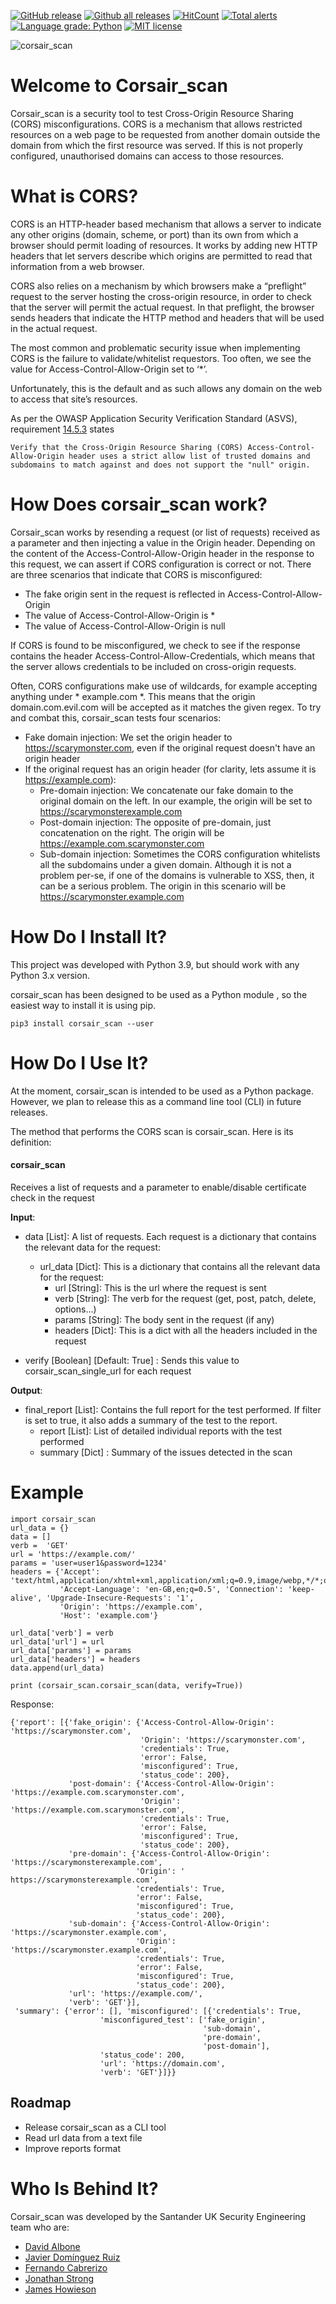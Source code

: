 
[![GitHub release](https://img.shields.io/github/release/Santandersecurityresearch/corsair_scan.svg)](https://GitHub.com/Santandersecurityresearch/corsair_scan/releases/)
[![Github all releases](https://img.shields.io/github/downloads/Santandersecurityresearch/corsair_scan/total.svg)](https://GitHub.com/Santandersecurityresearch/corsair_scan/releases/)
[![HitCount](http://hits.dwyl.io/Santandersecurityresearch/corsair_sca.svg)](http://hits.dwyl.io/Santandersecurityresearch/corsair_scan)
[![Total alerts](https://img.shields.io/lgtm/alerts/g/Santandersecurityresearch/corsair_scan.svg?logo=lgtm&logoWidth=18)](https://lgtm.com/projects/g/Santandersecurityresearch/corsair_scan/alerts/)
[![Language grade: Python](https://img.shields.io/lgtm/grade/python/g/Santandersecurityresearch/corsair_scan.svg?logo=lgtm&logoWidth=18)](https://lgtm.com/projects/g/Santandersecurityresearch/corsair_scan/context:python)
[![MIT license](http://img.shields.io/badge/license-MIT-brightgreen.svg)](http://opensource.org/licenses/MIT)


![corsair_scan](/images/corsair_scan.png)

# Welcome to Corsair_scan

Corsair_scan is a security tool to test Cross-Origin Resource Sharing (CORS) misconfigurations. CORS is a mechanism that allows restricted resources on a web page to be requested from another domain outside the domain from which the first resource was served. If this is not properly configured, unauthorised domains can access to those resources.

# What is CORS?

CORS is an HTTP-header based mechanism that allows a server to indicate any other origins (domain, scheme, or port) than its own from which a browser should permit loading of resources. It works by adding new HTTP headers that let servers describe which origins are permitted to read that information from a web browser.

CORS also relies on a mechanism by which browsers make a “preflight” request to the server hosting the cross-origin resource, in order to check that the server will permit the actual request. In that preflight, the browser sends headers that indicate the HTTP method and headers that will be used in the actual request.

The most common and problematic security issue when implementing CORS is the failure to validate/whitelist requestors. Too often, we see the value for Access-Control-Allow-Origin set to ‘*’. 

Unfortunately, this is the default and as such allows any domain on the web to access that site’s resources.

As per the OWASP Application Security Verification Standard (ASVS), requirement [14.5.3](https://github.com/OWASP/ASVS/blob/6454d64fb1d23c1609050df0a017e7ae2fd6beb1/4.0/en/0x22-V14-Config.md) states

`Verify that the Cross-Origin Resource Sharing (CORS) Access-Control-Allow-Origin header uses a strict allow list of trusted domains and subdomains to match against and does not support the "null" origin.`

# How Does corsair_scan work?

Corsair_scan works by resending a request (or list of requests) received as a parameter and then injecting a value in the Origin header. Depending on the content of the Access-Control-Allow-Origin header in the response to this request, we can assert if CORS configuration is correct or not. There are three scenarios that indicate that CORS is misconfigured:

- The fake origin sent in the request is reflected in Access-Control-Allow-Origin
- The value of Access-Control-Allow-Origin is *
- The value of Access-Control-Allow-Origin is null

If CORS is found to be misconfigured, we check to see if the response contains the header Access-Control-Allow-Credentials, which means that the server allows credentials to be included on cross-origin requests.

Often, CORS configurations make use of wildcards, for example accepting anything under * example.com *. This means that the origin domain.com.evil.com will be accepted as it matches the given regex. To try and combat this, corsair_scan tests four scenarios:

- Fake domain injection: We set the origin header to https://scarymonster.com, even if the original request doesn't have an origin header
- If the original request has an origin header (for clarity, lets assume it is https://example.com):
  - Pre-domain injection: We concatenate our fake domain to the original domain on the left. In our example, the origin will be set to https://scarymonsterexample.com
  - Post-domain injection: The opposite of pre-domain, just concatenation on the right. The origin will be https://example.com.scarymonster.com
  - Sub-domain injection: Sometimes the CORS configuration whitelists all the subdomains under a given domain. Although it is not a problem per-se, if one of the domains is vulnerable to XSS, then, it can be a serious problem. The origin in this scenario will be https://scarymonster.example.com



# How Do I Install It?

This project was developed with Python 3.9, but should work with any Python 3.x version. 

corsair_scan has been designed to be used as a Python module , so the easiest way to install it is using pip.

`pip3 install corsair_scan --user`


# How Do I Use It?

At the moment, corsair_scan is intended to be used as a Python package. However, we plan to release this as a command line tool (CLI) in future releases.

The method that performs the CORS scan is corsair_scan. Here is its definition:

#### corsair_scan

Receives a list of requests and a parameter to enable/disable certificate check in the request

**Input**:

- data [List]: A list of requests. Each request is a dictionary that contains the relevant data for the request:

  - url_data [Dict]: This is a dictionary that contains all the relevant data for the request:
    - url [String]: This is the url where the request is sent
    - verb [String]: The verb for the request (get, post, patch, delete, options...)
    - params [String]: The body sent in the request (if any)
    - headers [Dict]: This is a dict with all the headers included in the request

- verify [Boolean] [Default: True] : Sends this value to corsair_scan_single_url for each request

  

**Output**:

- final_report [List]: Contains the full report for the test performed. If filter is set to true, it also adds a summary of the test to the report.
  - report [List]: List of detailed individual reports with the test performed
  - summary [Dict] : Summary of the issues detected in the scan



# Example

```
import corsair_scan
url_data = {}
data = []
verb =  'GET'
url = 'https://example.com/'
params = 'user=user1&password=1234'
headers = {'Accept': 'text/html,application/xhtml+xml,application/xml;q=0.9,image/webp,*/*;q=0.8',
           'Accept-Language': 'en-GB,en;q=0.5', 'Connection': 'keep-alive', 'Upgrade-Insecure-Requests': '1',
           'Origin': 'https://example.com',
           'Host': 'example.com'}

url_data['verb'] = verb
url_data['url'] = url
url_data['params'] = params
url_data['headers'] = headers
data.append(url_data)

print (corsair_scan.corsair_scan(data, verify=True))
```



Response:

```
{'report': [{'fake_origin': {'Access-Control-Allow-Origin': 'https://scarymonster.com',
                             'Origin': 'https://scarymonster.com',
                             'credentials': True,
                             'error': False,
                             'misconfigured': True,
                             'status_code': 200},
             'post-domain': {'Access-Control-Allow-Origin': 'https://example.com.scarymonster.com',
                             'Origin': 'https://example.com.scarymonster.com',
                             'credentials': True,
                             'error': False,
                             'misconfigured': True,
                             'status_code': 200},
             'pre-domain': {'Access-Control-Allow-Origin': 'https://scarymonsterexample.com',
                            'Origin': ' https://scarymonsterexample.com',
                            'credentials': True,
                            'error': False,
                            'misconfigured': True,
                            'status_code': 200},
             'sub-domain': {'Access-Control-Allow-Origin': 'https://scarymonster.example.com',
                            'Origin': 'https://scarymonster.example.com',
                            'credentials': True,
                            'error': False,
                            'misconfigured': True,
                            'status_code': 200},
             'url': 'https://example.com/',
             'verb': 'GET'}],
 'summary': {'error': [], 'misconfigured': [{'credentials': True,
                    'misconfigured_test': ['fake_origin',
                                           'sub-domain',
                                           'pre-domain',
                                           'post-domain'],
                    'status_code': 200,
                    'url': 'https://domain.com',
                    'verb': 'GET'}]}}
```





## Roadmap

* Release corsair_scan as a CLI tool
* Read url data from a text file
* Improve reports format

# Who Is Behind It?

Corsair_scan was developed by the Santander UK Security Engineering team who are:

- [David Albone](https://github.com/dpauk)
- [Javier Domínguez Ruiz](https://github.com/javixeneize)
- [Fernando Cabrerizo](https://github.com/pealtrufo)
- [Jonathan Strong](https://github.com/mrjonstrong)
- [James Howieson](https://github.com/bal3r)

